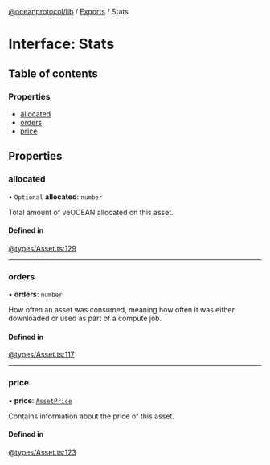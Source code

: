 [@oceanprotocol/lib](../README.md) / [Exports](../modules.md) / Stats

# Interface: Stats

## Table of contents

### Properties

- [allocated](Stats.md#allocated)
- [orders](Stats.md#orders)
- [price](Stats.md#price)

## Properties

### allocated

• `Optional` **allocated**: `number`

Total amount of veOCEAN allocated on this asset.

#### Defined in

[@types/Asset.ts:129](https://github.com/oceanprotocol/ocean.js/blob/4f5a8cee/src/@types/Asset.ts#L129)

___

### orders

• **orders**: `number`

How often an asset was consumed, meaning how often it was either downloaded or used as part of a compute job.

#### Defined in

[@types/Asset.ts:117](https://github.com/oceanprotocol/ocean.js/blob/4f5a8cee/src/@types/Asset.ts#L117)

___

### price

• **price**: [`AssetPrice`](AssetPrice.md)

Contains information about the price of this asset.

#### Defined in

[@types/Asset.ts:123](https://github.com/oceanprotocol/ocean.js/blob/4f5a8cee/src/@types/Asset.ts#L123)
